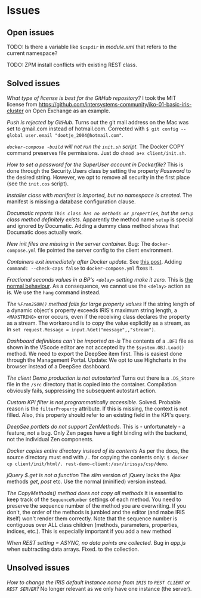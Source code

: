 # Issues

## Open issues

TODO: Is there a variable like `$cspdir` in *module.xml* that refers to the current namespace?

TODO: ZPM install conflicts with existing REST class.

## Solved issues

*What type of license is best for the GitHub repository?*
I took the MIT license from <https://github.com/intersystems-community/iko-01-basic-iris-cluster>
on Open Exchange as an example.

*Push is rejected by GitHub.*
Turns out the git mail address on the Mac was set to gmail.com instead of hotmail.com.
Corrected with `$ git config --global user.email "dootje_2004@hotmail.com"`.

*`docker-compose -build` will not run the `init.sh` script.*
The Docker COPY command preserves file permissions. Just do `chmod a+x client/init.sh`.

*How to set a password for the SuperUser account in Dockerfile?*
This is done through the Security.Users class by setting the property *Password*
to the desired string.
However, we opt to remove all security in the first place (see the `init.cos` script).

*Installer class with manifest is imported, but no namespace is created.*
The manifest is missing a database configuration clause.

*Documatic reports `This class has no methods or properties`, but the `setup`
class method definitely exists.*
Apparently the method name `setup` is special and ignored by Documatic.
Adding a dummy class method shows that Documatic does actually work.

*New init files are missing in the server container.*
Bug: The `docker-compose.yml` file pointed the server config to the client environment.

*Containers exit immediately after Docker update.*
See [this post](https://community.intersystems.com/post/using-intersystems-iris-containers-docker-201014).
Adding `command: --check-caps false` to `docker-compose.yml` fixes it.

*Fractional seconds values in a BP's `<delay>` setting make it zero.*
This is [the normal behaviour](https://docs.intersystems.com/iris20222/csp/docbook/DocBook.UI.Page.cls?KEY=EBPLR_delay#EBPLR_delay_details).
As a consequence, we cannot use the `<delay>` action as is.
We use the `hang` command instead.

*The `%FromJSON()` method fails for large property values*
If the string length of a dynamic object's property exceeds IRIS's maximum string
length, a `<MAXSTRING>` error occurs,
even if the receiving class declares the property as a stream.
The workaround is to copy the value explicitly as a stream, as in
`set request.Message = input.%Get("message",,"stream")`.

*Dashboard definitions can't be imported as-is*
The contents of a `.DFI` file as shown in the VScode editor are not accepted by
the `$system.OBJ.Load()` method.
We need to export the DeepSee item first. This is easiest done through the
Management Portal.
Update: We opt to use Highcharts in the browser instead of a DeepSee dashboard.

*The client Demo production is not autostarted*
Turns out there is a `.DS_Store` file in the `/src` directory that is copied into
the container.
Compilation obviously fails, suppressing the subsequent autostart action.

*Custom KPI filter is not programmatically accessible.*
Solved. Probable reason is the `filterProperty` attribute. If this is missing,
the context is not filled.
Also, this property should refer to an existing field in the KPI's query.

*DeepSee portlets do not support ZenMethods.*
This is - unfortunately - a feature, not a bug.
Only Zen pages have a tight binding with the backend, not the individual Zen components.

*Docker copies entire directory instead of its contents*
As per the docs, the source directory must end with `/.` for copying the
contents only:
`$ docker cp client/init/html/. rest-demo-client:/usr/irissys/csp/demo`.

*jQuery $.get is not a function*
The *slim* version of jQuery lacks the Ajax methods *get*, *post* etc.
Use the normal (minified) version instead.

*The CopyMethods() method does not copy all methods*
It is essential to keep track of the `SequenceNumber` settings of each method.
You need to preserve the sequence number of the method you are overwriting.
If you don't, the order of the methods is jumbled and the editor (and mabe IRIS itself)
won't render them correctly.
Note that the sequence number is contiguous over ALL class children (methods, parameters,
properties, indices, etc.). This is especially important if you add a new method

*When REST setting = ASYNC, no data points are collected.*
Bug in *app.js* when subtracting data arrays. Fixed.
to the collection.

## Unsolved issues

*How to change the IRIS default instance name from `IRIS` to `REST CLIENT`
or `REST SERVER`?*
No longer relevant as we only have one instance (the server).
